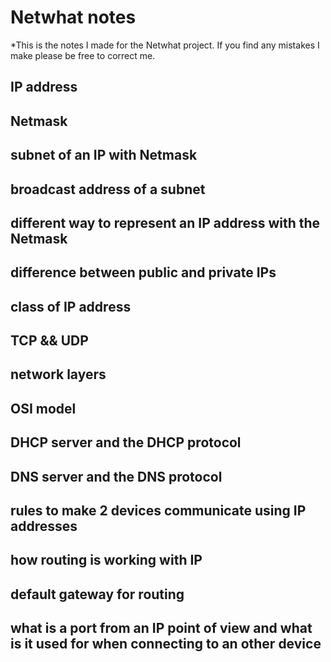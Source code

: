 # Netwhat notes
*This is the notes I made for the Netwhat project. If you find any mistakes I make please be free to correct me.

## IP address

## Netmask

## subnet of an IP with Netmask

## broadcast address of a subnet

## different way to represent an IP address with the Netmask

## difference between public and private IPs

## class of IP address

## TCP && UDP

## network layers

## OSI model

## DHCP server and the DHCP protocol

## DNS server and the DNS protocol

## rules to make 2 devices communicate using IP addresses

## how routing is working with IP

## default gateway for routing

## what is a port from an IP point of view and what is it used for when connecting to an other device
